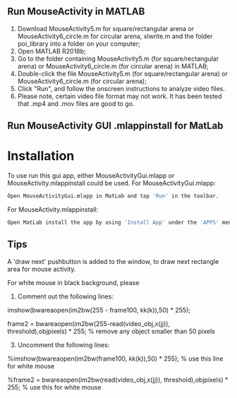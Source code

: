 ## Run MouseActivity in MATLAB
1. Download MouseActivity5.m for square/rectangular arena or MouseActivity6_circle.m for circular arena, xlwrite.m and the folder poi_library into a folder on your computer;
2. Open MATLAB R2018b;
3. Go to the folder containing MouseActivity5.m (for square/rectangular arena) or MouseActivity6_circle.m (for circular arena) in MATLAB;
4. Double-click the file MouseActivity5.m (for square/rectangular arena) or MouseActivity6_circle.m (for circular arena);
5. Click "Run", and follow the onscreen instructions to analyze video files. 
6. Please note, certain video file format may not work. It has been tested that .mp4 and .mov files are good to go. 

## Run MouseActivity GUI .mlappinstall for MatLab

# Installation
To use run this gui app, either MouseActivityGui.mlapp or MouseActivity.mlappinstall could be used. 
For MouseActivityGui.mlapp:
```bash
Open MouseActivityGui.mlapp in MatLab and tap 'Run' in the toolbar.
```
For MouseActivity.mlappinstall:
```bash
Open MatLab install the app by using 'Install App' under the 'APPS' menu.
```

## Tips 
A 'draw next' pushbutton is added to the window, to draw next rectangle area for mouse activity. 

For white mouse in black background, please 
1) Comment out the following lines:

imshow(bwareaopen(im2bw(255 - frame100, kk(k)),50) * 255);

frame2 = bwareaopen(im2bw(255-read(video_obj,x(jj)), threshold),objpixels) * 255; % remove any object smaller than 50 pixels

3) Uncomment the following lines:

%imshow(bwareaopen(im2bw(frame100, kk(k)),50) * 255); % use this line for white mouse

%frame2 = bwareaopen(im2bw(read(video_obj,x(jj)), threshold),objpixels) * 255; % use this for white mouse
